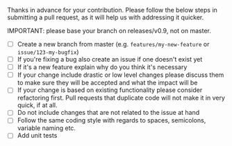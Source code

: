 Thanks in advance for your contribution. Please follow the below steps in submitting a pull request, as it will help us with addressing it quicker.

IMPORTANT: please base your branch on releases/v0.9, not on master.

- [ ] Create a new branch from master (e.g. `features/my-new-feature` or `issue/123-my-bugfix`)
- [ ] If you're fixing a bug also create an issue if one doesn't exist yet
- [ ] If it's a new feature explain why do you think it's necessary
- [ ] If your change include drastic or low level changes please discuss them to make sure they will be accepted and what the impact will be
- [ ] If your change is based on existing functionality please consider refactoring first. Pull requests that duplicate code will not make it in very quick, if at all.
- [ ] Do not include changes that are not related to the issue at hand
- [ ] Follow the same coding style with regards to spaces, semicolons, variable naming etc.
- [ ] Add unit tests
